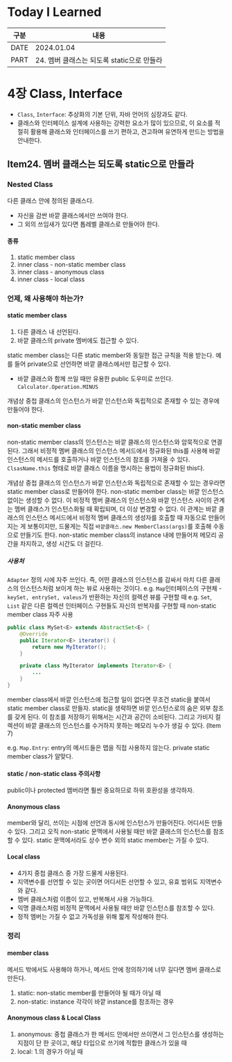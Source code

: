 # Today I Learned

| 구분 | 내용                     |
| ---- | -----------------------|
| DATE | 2024.01.04             |
| PART | 24. 멤버 클래스는 되도록 static으로 만들라 |

# 4장 Class, Interface
* `Class`, `Interface`: 추상화의 기본 단위, 자바 언어의 심장과도 같다. 
* 클래스와 인터페이스 설계에 사용하는 강력한 요소가 많이 있으므로, 이 요소를 적절히 활용해 클래스와 인터페이스를 쓰기 편하고, 견고하며 유연하게 만드는 방법을 안내한다.

## Item24. 멤버 클래스는 되도록 static으로 만들라

### Nested Class
다른 클래스 안에 정의된 클래스다. 
* 자신을 감싼 바깥 클래스에서만 쓰여야 한다.
* 그 외의 쓰임새가 있다면 톱레벨 클래스로 만들어야 한다.

#### 종류
1. static member class
2. inner class - non-static member class
3. inner class - anonymous class
4. inner class - local class


### 언제, 왜 사용해야 하는가?
#### static member class
1. 다른 클래스 내 선언된다.
2. 바깥 클래스의 private 멤버에도 접근할 수 있다. 

static member class는 다른 static member와 동일한 접근 규칙을 적용 받는다. 예를 들어 private으로 선언하면 바깥 클래스에서만 접근할 수 있다. 

* 바깥 클래스와 함께 쓰일 때만 유용한 public 도우미로 쓰인다. `Calculator.Operation.MINUS`

개념상 중첩 클래스의 인스턴스가 바깥 인스턴스와 독립적으로 존재할 수 있는 경우에 만들어야 한다. 



#### non-static member class
non-static member class의 인스턴스는 바깥 클래스의 인스턴스와 암묵적으로 연결된다. 그래서 비정적 멤버 클래스의 인스턴스 메서드에서 정규화된 this를 사용해 바깥 인스턴스의 메서드를 호출하거나 바깥 인스턴스의 참조를 가져올 수 있다. `ClsasName.this` 형태로 바깥 클래스 이름을 명시하는 용법이 정규화된 this다. 

개념상 중첩 클래스의 인스턴스가 바깥 인스턴스와 독립적으로 존재할 수 있는 경우라면 static member class로 만들어야 한다. non-static member class는 바깥 인스턴스 없이는 생성할 수 없다. 
이 비정적 멤버 클래스의 인스턴스와 바깥 인스턴스 사이의 관계는 멤버 클래스가 인스턴스화될 때 확립되며, 더 이상 변경할 수 없다. 이 관계는 바깥 클래스의 인스턴스 메서드에서 비정적 멤버 클래스의 생성자를 호출할 때 자동으로 만들어지는 게 보통이지만, 드물게는 직접 `바깥클래스.new MemberClass(args)`를 호출해 수동으로 만들기도 한다. non-static member class의 instance 내에 만들어져 메모리 공간을 차지하고, 생성 시간도 더 걸린다. 

##### 사용처
`Adapter` 정의 시에 자주 쓰인다. 즉, 어떤 클래스의 인스턴스를 감싸서 마치 다른 클래스의 인스턴스처럼 보이게 하는 뷰로 사용하는 것이다. 
e.g. `Map`인터페이스의 구현체 - `keySet, entrySet, valeus`가 반환하는 자신의 컬렉션 뷰를 구현할 때 
e.g. `Set`, `List` 같은 다른 컬렉션 인터페이스 구현들도 자신의 반복자를 구현할 때 non-static member class 자주 사용

```java
public class MySet<E> extends AbstractSet<E> {
	@Override 
	public Iterator<E> iterator() {
		return new MyIterator();
	}

	private class MyIterator implements Iterator<E> {
		...
	}
}
```

member class에서 바깥 인스턴스에 접근할 일이 없다면 무조건 static을 붙여서 static member class로 만들자. static을 생략하면 바깥 인스턴스로의 숨은 외부 참조를 갖게 된다. 이 참조를 저장하기 위해서는 시간과 공간이 소비된다. 그리고 가비지 컬렉션이 바깥 클래스의 인스턴스를 수거하지 못하는 메모리 누수가 생길 수 있다. (Item 7)

e.g. `Map.Entry`: entry의 메서드들은 맵을 직접 사용하지 않는다. private static member class가 알맞다.


#### static / non-static class 주의사항
public이나 protected 멤버라면 훨씬 중요하므로 하위 호환성을 생각하자.


#### Anonymous class
member와 달리, 쓰이는 시점에 선언과 동시에 인스턴스가 만들어진다. 어디서든 만들 수 있다. 그리고 오직 non-static 문맥에서 사용될 때만 바깥 클래스의 인스턴스를 참조할 수 있다. static 문맥에서라도 상수 변수 외의 static member는 가질 수 있다. 


#### Local class
* 4가지 중첩 클래스 중 가장 드물게 사용된다.
* 지역변수를 선언할 수 있는 곳이면 어디서든 선언할 수 있고, 유효 범위도 지역변수와 같다. 
* 멤버 클래스처럼 이름이 있고, 반복해서 사용 가능하다. 
* 익명 클래스처럼 비정적 문맥에서 사용될 때만 바깥 인스턴스를 참조할 수 있다. 
* 정적 멤버는 가질 수 없고 가독성을 위해 짧게 작성해야 한다. 


### 정리

#### member class
메서드 밖에서도 사용해야 하거나, 메서드 안에 정의하기에 너무 길다면 멤버 클래스로 만든다. 
1. static: non-static member를 만들어야 될 때가 아닐 때
2. non-static: instance 각각이 바깥 instance를 참조하는 경우

#### Anonymous class & Local Class
1. anonymous: 중첩 클래스가 한 메서드 안에서만 쓰이면서 그 인스턴스를 생성하는 지점이 단 한 곳이고, 해당 타입으로 쓰기에 적합한 클래스가 있을 때
2. local: 1.의 경우가 아닐 때